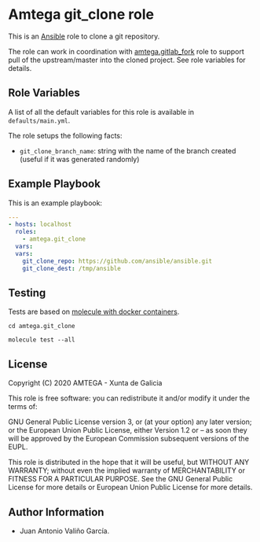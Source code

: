 # Amtega git_clone role

This is an [Ansible](http://www.ansible.com) role to clone a git repository.

The role can work in coordination with [amtega.gitlab_fork](https://galaxy.ansible.com/amtega/gitlab_fork) role to support pull of the upstream/master into the cloned project. See role variables for details.

## Role Variables

A list of all the default variables for this role is available in `defaults/main.yml`.

The role setups the following facts:

- `git_clone_branch_name`: string with the name of the branch created (useful if it was generated randomly)

## Example Playbook

This is an example playbook:

``` yaml
---
- hosts: localhost
  roles:  
    - amtega.git_clone
  vars:    
  vars:
    git_clone_repo: https://github.com/ansible/ansible.git
    git_clone_dest: /tmp/ansible
```

## Testing

Tests are based on [molecule with docker containers](https://molecule.readthedocs.io/en/latest/installation.html).

```shell
cd amtega.git_clone

molecule test --all
```

## License

Copyright (C) 2020 AMTEGA - Xunta de Galicia

This role is free software: you can redistribute it and/or modify it under the terms of:

GNU General Public License version 3, or (at your option) any later version; or the European Union Public License, either Version 1.2 or – as soon they will be approved by the European Commission ­subsequent versions of the EUPL.

This role is distributed in the hope that it will be useful, but WITHOUT ANY WARRANTY; without even the implied warranty of MERCHANTABILITY or FITNESS FOR A PARTICULAR PURPOSE.  See the GNU General Public License for more details or European Union Public License for more details.

## Author Information

- Juan Antonio Valiño García.
